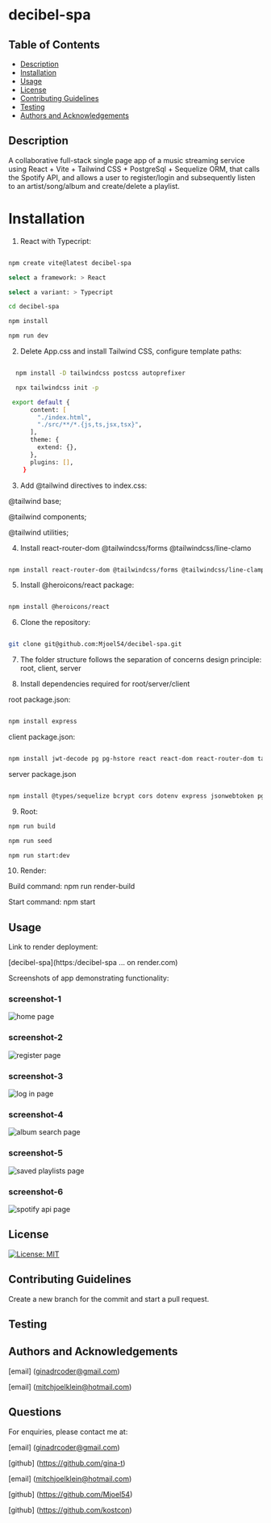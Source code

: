 # decibel-spa

## Table of Contents

- [Description](#description)
- [Installation](#installation)
- [Usage](#usage)
- [License](#license)
- [Contributing Guidelines](#contributing-guidelines)
- [Testing](#testing)
- [Authors and Acknowledgements](#authors-and-acknowledgements)

## Description

A collaborative full-stack single page app of a music streaming service using React + Vite + Tailwind CSS + PostgreSql + Sequelize ORM, that calls the Spotify API, and allows a user to register/login and subsequently listen to an artist/song/album and create/delete a playlist.

# Installation

1. React with Typecript:

```zsh

npm create vite@latest decibel-spa

select a framework: > React

select a variant: > Typecript

cd decibel-spa

npm install

npm run dev

```

2. Delete App.css and install Tailwind CSS, configure template paths: 

```zsh

  npm install -D tailwindcss postcss autoprefixer

  npx tailwindcss init -p

 export default {
      content: [
        "./index.html",
        "./src/**/*.{js,ts,jsx,tsx}",
      ],
      theme: {
        extend: {},
      },
      plugins: [],
    }

```

3. Add @tailwind directives to index.css:

@tailwind base;

@tailwind components;

@tailwind utilities;

4. Install react-router-dom @tailwindcss/forms @tailwindcss/line-clamo

```zsh

npm install react-router-dom @tailwindcss/forms @tailwindcss/line-clamp

```

5. Install @heroicons/react package:

```zsh

npm install @heroicons/react

```

6. Clone the repository:

```zsh

git clone git@github.com:Mjoel54/decibel-spa.git

```
7. The folder structure follows the separation of concerns design principle: root, client, server

8. Install dependencies required for root/server/client

root package.json:

``` zsh

npm install express

```

client package.json:

```zsh

npm install jwt-decode pg pg-hstore react react-dom react-router-dom tailwind-scrollbar

```

server package.json

```zsh

npm install @types/sequelize bcrypt cors dotenv express jsonwebtoken pg sequelize sequelize-typescript

```
9. Root:

```zsh
npm run build

npm run seed

npm run start:dev

```
10. Render:

Build command: npm run render-build

Start command: npm start


## Usage

Link to render deployment:

[decibel-spa](https:/decibel-spa ... on render.com)

Screenshots of app demonstrating functionality:

### screenshot-1

![home page](./client/src/assets/screenshot-1.png)

### screenshot-2

![register page](./client/src/assets/screenshot-2.png)

### screenshot-3

![log in page](./client/src/assets/screenshot-3.png)

### screenshot-4

![album search page](./client/src/assets/screenshot-4.png)

### screenshot-5

![saved playlists page](./client/src/assets/screenshot-5.png)

### screenshot-6

![spotify api page](./client/src/assets/screenshot-6.png)

## License

[![License: MIT](https://img.shields.io/badge/License-MIT-yellow.svg)](https://opensource.org/licenses/MIT)

## Contributing Guidelines

Create a new branch for the commit and start a pull request.

## Testing

## Authors and Acknowledgements

[email] (ginadrcoder@gmail.com)

[email] (mitchjoelklein@hotmail.com)

## Questions

For enquiries, please contact me at:

[email] (ginadrcoder@gmail.com)

[github] (https://github.com/gina-t)

[email] (mitchjoelklein@hotmail.com)

[github] (https://github.com/Mjoel54)

[github] (https://github.com/kostcon)
